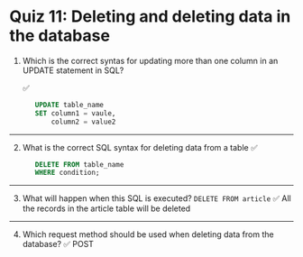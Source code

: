 # Quiz 11: Deleting and deleting data in the database

1. Which is the correct syntas for updating more than one column in an UPDATE statement in SQL?

   ✅

   ```sql
      UPDATE table_name
      SET column1 = vaule,
          column2 = value2
   ```

---

2. What is the correct SQL syntax for deleting data from a table
   ✅ 

   ```sql
      DELETE FROM table_name
      WHERE condition;
   ```
---

3. What will happen when this SQL is executed? `DELETE FROM article`
   ✅ All the records in the article table will be deleted

---

4. Which request method should be used when deleting data from the database?
   ✅ POST
